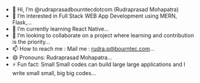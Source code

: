 - 👋 Hi, I’m @rudraprasadbourntecdotcom (Rudraprasad Mohapatra)
- 👀 I’m interested in Full Stack WEB App Development using MERN, Flask,...
- 🌱 I’m currently learning React Native...
- 💞️ I’m looking to collaborate on a project where learning and contribution is the priority...
- 📫 How to reach me : Mail me : rudra.p@bourntec.com...
- 😄 Pronouns: Rudraprasad Mohapatra...
- ⚡ Fun fact: Small Small codes can build large large applications and I write small small, big big codes...

<!---
rudraprasadbourntecdotcom/rudraprasadbourntecdotcom is a ✨ special ✨ repository because its `README.md` (this file) appears on your GitHub profile.
You can click the Preview link to take a look at your changes.
--->
